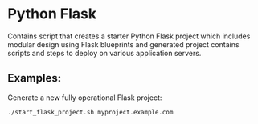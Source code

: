 Python Flask
============
Contains script that creates a starter Python Flask project which includes modular design using Flask blueprints and
generated project contains scripts and steps to deploy on various application servers.

Examples:
--------
Generate a new fully operational Flask project:

    ./start_flask_project.sh myproject.example.com
    